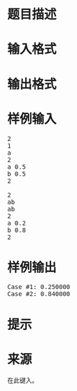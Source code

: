 

# 题目描述



# 输入格式



# 输出格式



# 样例输入


<pre>2
1
a
2
a 0.5
b 0.5
2

2
ab
ab
2
a 0.2
b 0.8
2</pre>

# 样例输出


<pre>Case #1: 0.250000
Case #2: 0.840000</pre>

# 提示



# 来源


<p>
在此键入。
</p>
